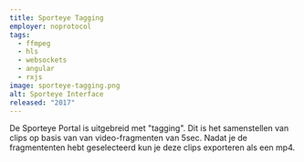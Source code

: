 ```yaml
---
title: Sporteye Tagging
employer: noprotocol
tags:
  - ffmpeg
  - hls
  - websockets
  - angular
  - rxjs
image: sporteye-tagging.png
alt: Sporteye Interface
released: "2017"
---
```


De Sporteye Portal is uitgebreid met "tagging".
Dit is het samenstellen van clips op basis van van video-fragmenten van 5sec.
Nadat je de fragmententen hebt geselecteerd kun je deze clips exporteren als een mp4.
